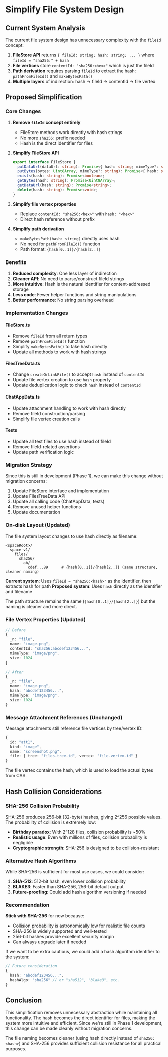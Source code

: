 # Simplify File System Design

## Current System Analysis

The current file system design has unnecessary complexity with the `fileId` concept:

1. **FileStore API** returns `{ fileId: string; hash: string; ... }` where `fileId = "sha256:" + hash`
2. **File vertices** store `contentId: "sha256:<hex>"` which is just the fileId
3. **Path derivation** requires parsing `fileId` to extract the hash: `pathFromFileId()` and `makeBytesPath()`
4. **Multiple layers** of indirection: hash → fileId → contentId → file vertex

## Proposed Simplification

### Core Changes

1. **Remove `fileId` concept entirely**
   - FileStore methods work directly with hash strings
   - No more `sha256:` prefix needed
   - Hash is the direct identifier for files

2. **Simplify FileStore API**
   ```ts
   export interface FileStore {
     putDataUrl(dataUrl: string): Promise<{ hash: string; mimeType?: string; size: number }>;
     putBytes(bytes: Uint8Array, mimeType?: string): Promise<{ hash: string; size: number }>;
     exists(hash: string): Promise<boolean>;
     getBytes(hash: string): Promise<Uint8Array>;
     getDataUrl(hash: string): Promise<string>;
     delete(hash: string): Promise<void>;
   }
   ```

3. **Simplify file vertex properties**
   - Replace `contentId: "sha256:<hex>"` with `hash: "<hex>"`
   - Direct hash reference without prefix

4. **Simplify path derivation**
   - `makeBytesPath(hash: string)` directly uses hash
   - No need for `pathFromFileId()` function
   - Path format: `{hash[0..1]}/{hash[2..]}`

### Benefits

1. **Reduced complexity**: One less layer of indirection
2. **Cleaner API**: No need to parse/construct fileId strings
3. **More intuitive**: Hash is the natural identifier for content-addressed storage
4. **Less code**: Fewer helper functions and string manipulations
5. **Better performance**: No string parsing overhead

### Implementation Changes

#### FileStore.ts
- Remove `fileId` from all return types
- Remove `pathFromFileId()` function
- Simplify `makeBytesPath()` to take hash directly
- Update all methods to work with hash strings

#### FilesTreeData.ts
- Change `createOrLinkFile()` to accept `hash` instead of `contentId`
- Update file vertex creation to use `hash` property
- Update deduplication logic to check `hash` instead of `contentId`

#### ChatAppData.ts
- Update attachment handling to work with hash directly
- Remove fileId construction/parsing
- Simplify file vertex creation calls

#### Tests
- Update all test files to use hash instead of fileId
- Remove fileId-related assertions
- Update path verification logic

### Migration Strategy

Since this is still in development (Phase 1), we can make this change without migration concerns:

1. Update FileStore interface and implementation
2. Update FilesTreeData API
3. Update all calling code (ChatAppData, tests)
4. Remove unused helper functions
5. Update documentation

### On-disk Layout (Updated)

The file system layout changes to use hash directly as filename:

```
<spaceRoot>/
  space-v1/
    files/
      sha256/
        ab/
          cdef...89      # {hash[0..1]}/{hash[2..]} (same structure, cleaner naming)
```

**Current system**: Uses `fileId = "sha256:<hash>"` as the identifier, then extracts hash for path
**Proposed system**: Uses `hash` directly as the identifier and filename

The path structure remains the same (`{hash[0..1]}/{hash[2..]}`) but the naming is cleaner and more direct.

### File Vertex Properties (Updated)

```ts
// Before
{
  _n: "file",
  name: "image.png",
  contentId: "sha256:abcdef123456...",
  mimeType: "image/png",
  size: 1024
}

// After
{
  _n: "file", 
  name: "image.png",
  hash: "abcdef123456...",
  mimeType: "image/png", 
  size: 1024
}
```

### Message Attachment References (Unchanged)

Message attachments still reference file vertices by tree/vertex ID:
```ts
{
  id: "att1",
  kind: "image",
  name: "screenshot.png",
  file: { tree: "files-tree-id", vertex: "file-vertex-id" }
}
```

The file vertex contains the hash, which is used to load the actual bytes from CAS.

## Hash Collision Considerations

### SHA-256 Collision Probability

SHA-256 produces 256-bit (32-byte) hashes, giving 2^256 possible values. The probability of collision is extremely low:

- **Birthday paradox**: With 2^128 files, collision probability is ~50%
- **Realistic usage**: Even with millions of files, collision probability is negligible
- **Cryptographic strength**: SHA-256 is designed to be collision-resistant

### Alternative Hash Algorithms

While SHA-256 is sufficient for most use cases, we could consider:

1. **SHA-512**: 512-bit hash, even lower collision probability
2. **BLAKE3**: Faster than SHA-256, 256-bit default output
3. **Future-proofing**: Could add hash algorithm versioning if needed

### Recommendation

**Stick with SHA-256** for now because:
- Collision probability is astronomically low for realistic file counts
- SHA-256 is widely supported and well-tested
- 256-bit hashes provide excellent security margin
- Can always upgrade later if needed

If we want to be extra cautious, we could add a hash algorithm identifier to the system:
```ts
// Future consideration
{
  hash: "abcdef123456...",
  hashAlgo: "sha256" // or "sha512", "blake3", etc.
}
```

## Conclusion

This simplification removes unnecessary abstraction while maintaining all functionality. The hash becomes the direct identifier for files, making the system more intuitive and efficient. Since we're still in Phase 1 development, this change can be made cleanly without migration concerns.

The file naming becomes cleaner (using hash directly instead of `sha256:<hash>`) and SHA-256 provides sufficient collision resistance for all practical purposes.
